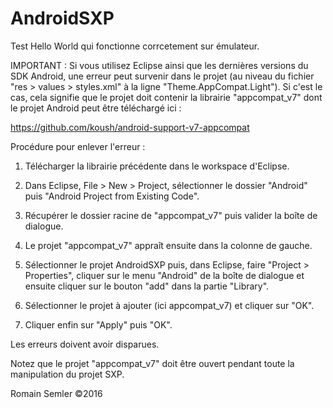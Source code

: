 # AndroidSXP
Test Hello World qui fonctionne corrcetement sur émulateur. 

IMPORTANT : Si vous utilisez Eclipse ainsi que les dernières versions du SDK Android, une erreur peut survenir dans le projet (au niveau du fichier "res > values > styles.xml" à la ligne "Theme.AppCompat.Light").
Si c'est le cas, cela signifie que le projet doit contenir la librairie "appcompat_v7" dont le projet Android peut être téléchargé ici :

https://github.com/koush/android-support-v7-appcompat

Procédure pour enlever l'erreur :

1) Télécharger la librairie précédente dans le workspace d'Eclipse.

2) Dans Eclipse, File > New > Project, sélectionner le dossier "Android" puis "Android Project from Existing Code".

3) Récupérer le dossier racine de "appcompat_v7" puis valider la boîte de dialogue.

4) Le projet "appcompat_v7" appraît ensuite dans la colonne de gauche.

5) Sélectionner le projet AndroidSXP puis, dans Eclipse, faire "Project > Properties", cliquer sur le menu "Android" de la boîte de dialogue et ensuite cliquer sur le bouton "add" dans la partie "Library".

6) Sélectionner le projet à ajouter (ici appcompat_v7) et cliquer sur "OK".

7) Cliquer enfin sur "Apply" puis "OK".

Les erreurs doivent avoir disparues. 

Notez que le projet "appcompat_v7" doit être ouvert pendant toute la manipulation du projet SXP.

Romain Semler ©2016
